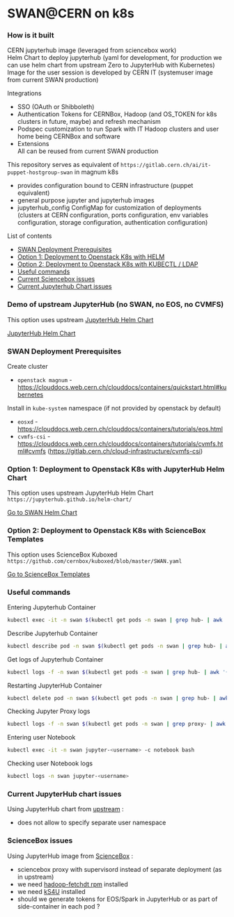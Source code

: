 # SWAN@CERN on k8s

### How is it built

CERN jupyterhub image (leveraged from sciencebox work)  
Helm Chart to deploy jupyterhub (yaml for development, for production we can use helm chart from upstream Zero to JupyterHub with Kubernetes)  
Image for the user session is developed by CERN IT (systemuser image from current SWAN production)  
  
Integrations  

- SSO (OAuth or Shibboleth) 
- Authentication Tokens for CERNBox, Hadoop (and OS_TOKEN for k8s clusters in future, maybe) and refresh mechanism  
- Podspec customization to run Spark with IT Hadoop clusters and user home being CERNBox and software  
- Extensions  
	All can be reused from current SWAN production  
  
This repository serves as equivalent of `https://gitlab.cern.ch/ai/it-puppet-hostgroup-swan` in magnum k8s

- provides configuration bound to CERN infrastructure (puppet equivalent)
- general purpose jupyter and jupyterhub images
- jupyterhub_config ConfigMap for customization of deployments (clusters at CERN configuration, ports configuration, env variables configuration, storage configuration, authentication configuration)

List of contents
- [SWAN Deployment Prerequisites](#swan-deployment-prerequisites)
- [Option 1: Deployment to Openstack K8s with HELM](#option-1:-deployment-to-openstack-k8s-with-jupyterhub-helm-chart)
- [Option 2: Deployment to Openstack K8s with KUBECTL / LDAP](#option-2:-deployment-to-openstack-k8s-with-sciencebox-templates)
- [Useful commands](#useful-commands)
- [Current Sciencebox issues](#sciencebox-issues)
- [Current Jupyterhub Chart issues](#current-jupyterhub-chart-issues)

### Demo of upstream JupyterHub (no SWAN, no EOS, no CVMFS)
This option uses upstream [JupyterHub Helm Chart](https://jupyterhub.github.io/helm-chart/)

[JupyterHub Helm Chart](jupyterhub-upstream-chart/README.md)

### SWAN Deployment Prerequisites

Create cluster
- `openstack magnum` - https://clouddocs.web.cern.ch/clouddocs/containers/quickstart.html#kubernetes

Install in `kube-system` namespace (if not provided by openstack by default)
- `eosxd` - https://clouddocs.web.cern.ch/clouddocs/containers/tutorials/eos.html
- `cvmfs-csi` - https://clouddocs.web.cern.ch/clouddocs/containers/tutorials/cvmfs.html#cvmfs (https://gitlab.cern.ch/cloud-infrastructure/cvmfs-csi)

### Option 1: Deployment to Openstack K8s with JupyterHub Helm Chart

This option uses upstream JupyterHub Helm Chart `https://jupyterhub.github.io/helm-chart/`

[Go to SWAN Helm Chart](swan-upstream-chart/README.md)

### Option 2: Deployment to Openstack K8s with ScienceBox Templates

This option uses ScienceBox Kuboxed `https://github.com/cernbox/kuboxed/blob/master/SWAN.yaml`

[Go to ScienceBox Templates](swan-sciencebox/README.md)

### Useful commands

Entering Jupyterhub Container

```bash
kubectl exec -it -n swan $(kubectl get pods -n swan | grep hub- | awk '{print $1}') bash
```

Describe Jupyterhub Container

```bash
kubectl describe pod -n swan $(kubectl get pods -n swan | grep hub- | awk '{print $1}')
```

Get logs of Jupyterhub Container

```bash
kubectl logs -f -n swan $(kubectl get pods -n swan | grep hub- | awk '{print $1}')
```

Restarting JupyterHub Container

```bash
kubectl delete pod -n swan $(kubectl get pods -n swan | grep hub- | awk '{print $1}')
```

Checking Jupyter Proxy logs

```bash
kubectl logs -f -n swan $(kubectl get pods -n swan | grep proxy- | awk '{print $1}')
```

Entering user Notebook

```bash
kubectl exec -it -n swan jupyter-<username> -c notebook bash
```

Checking user Notebook logs

```bash
kubectl logs -n swan jupyter-<username>
```

### Current JupyterHub chart issues

Using JupyterHub chart from [upstream](https://github.com/jupyterhub/zero-to-jupyterhub-k8s/blob/master/jupyterhub/values.yaml) :
- does not allow to specify separate user namespace

### ScienceBox issues

Using JupyterHub image from [ScienceBox](https://gitlab.cern.ch/swan/docker-images/jupyterhub) :

- sciencebox proxy with supervisord instead of separate deployment (as in upstream)
- we need [hadoop-fetchdt rpm](https://gitlab.cern.ch/db/hadoop-fetchdt/tree/qa) installed
- we need [kS4U]() installed
- should we generate tokens for EOS/Spark in JupyterHub or as part of side-container in each pod ? 
